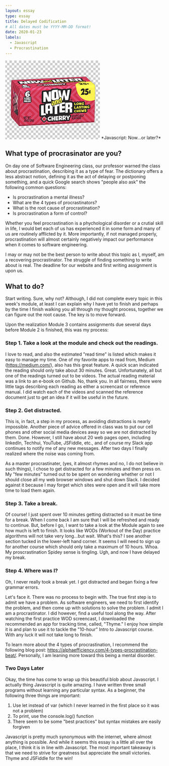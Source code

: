 ```yaml
---
layout: essay
type: essay
title: Delayed Codification
# All dates must be YYYY-MM-DD format!
date: 2020-01-23
labels:
  - Javascript
  - Procrastination
---
```


<img class="ui tiny right spaced image" src="../images/nowlater_img.png">
*Javascript: Now...or later?*

## What type of procrasinator are you? 

On day one of Software Engineering class, our professor warned the class about procrastination, describing it as a type of fear. The dictionary offers a less abstract notion, defining it as the act of delaying or postponing something, and a quick Google search shows "people also ask" the following common questions: 

* Is procrastination a mental illness?
* What are the 4 types of procrastinators?
* What is the root cause of procrastination?
* Is procrastination a form of control? 

Whether you feel procrastination is a phychological disorder or a crutial skill in life, I would bet each of us has experienced it in some form and many of us are routinely afflicted by it. More importantly, if not managed properly, procrastination will almost certainly negatively impact our performance when it comes to software engineering. 

I may or may not be the best person to write about this topic as I, myself, am a recovering procrastinator. The struggle of finding something to write about is real. The deadline for our website and first writing assignment is upon us. 

## What to do?

Start writing. Sure, why not? Although, I did not complete every topic in this week's module, at least I can explain why I have yet to finish and perhaps by the time I finish walking you all through my thought process, together we can figure out the root cause. The key is to move forward. 

Upon the realization Module 3 contains assignments due several days before Module 2 is finished, this was my process: 

### Step 1. Take a look at the module and check out the readings. 

I love to read, and also the estimated "read time" is listed which makes it easy to manage my time. One of my favorite apps to read from, Medium (https://medium.com/), also has this great feature. A quick scan indicated the reading should only take about 30 minutes. Great. Unfortunately, all but one of the readings turned out to be videos. The actual reading material was a link to an e-book on Github. No, thank you. In all fairness, there were little tags describing each reading as either a screencast or reference manual. I did watch each of the videos and scanned the reference document just to get an idea if it will be useful in the future.

### Step 2. Get distracted.

This is, in fact, a step in my process, as avoiding distractions is nearly impossible. Another piece of advice offered in class was to put our cell phones and other social media devices away so we are not distracted by them. Done. However, I still have about 20 web pages open, including linkedIn, Techhui, YouTube, JSFiddle, etc., and of course my Slack app continues to notify me of any new messages. After two days I finally realized where the noise was coming from. 

As a master procrastinater, (yes, it almost rhymes and no, I do not believe in such things), I chose to get distracted for a few minutes and then press on. My "few minutes" turned out to be spent on wondering whether or not I should close all my web browser windows and shut down Slack. I decided against it because I may forget which sites were open and it will take more time to load them again.

### Step 3. Take a break. 

Of course! I just spent over 10 minutes getting distracted so it must be time for a break. When I come back I am sure that I will be refreshed and ready to continue. But, before I go, I want to take a look at the Module again to see how much is left to finish. It looks like WODs (Workout of the Day) practice algorithms will not take very long...but wait. What's this? I see another section tucked in the lower-left hand corner. It seems I will need to sign up for another course which should only take a maximum of 10 hours. Whoa. My proscrastination Spidey sense is tingling. Ugh, and now I have delayed my break.

### Step 4. Where was I? 

Oh, I never really took a break yet. I got distracted and began fixing a few grammar errors. 

Let's face it. There was no process to begin with. The true first step is to admit we have a problem. As software engineers, we need to first identify the problem, and then come up with solutions to solve the problem. I admit I am a procrastinator. I did however, find a useful tool along the way. After watching the first practice WOD screencast, I downloaded the recommended an app for tracking time, called, "Thyme." I enjoy how simple it is and plan to use it to tackle the "10-hour" Intro to Javascript course. With any luck it will not take long to finish. 

To learn more about the 4 types of procrastination, I recommend the following blog post: https://alphaefficiency.com/4-types-procrastination-beat/. Personally, I am leaning more toward this being a mental disorder. 

### Two Days Later

Okay, the time has come to wrap up this beautiful blob about Javascript. I actually thing Javascript is quite amazing. I have written three small programs without learning any particular syntax. As a beginner, the following three things are important: 

1. Use let instead of var (which I never learned in the first place so it was not a problem)
2. To print, use the console.log() function
3. There seem to be some "best practices" but syntax mistakes are easily forgiven

Javascript is pretty much synonymous with the internet, where almost anything is possible. And while it seems this essay is a little all over the place, I think it is in line with Javascript. The most important takeaway is that we need to strive for greatness but appreciate the small victories. Thyme and JSFiddle for the win!
